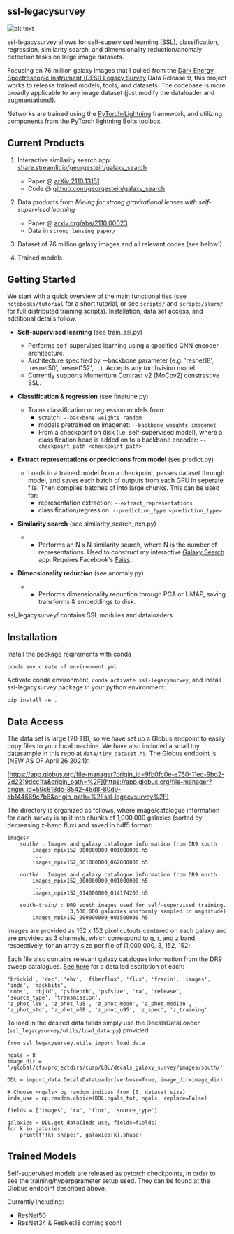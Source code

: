 ## ssl-legacysurvey

![alt text](figures/ssl_umap.png)

ssl-legacysurvey allows for self-supervised learning (SSL), classification, regression, similarity search, and dimensionality reduction/anomaly detection tasks on large image datasets.

Focusing on 76 million galaxy images that I pulled from the [Dark Energy Spectroscopic Instrument (DESI) Legacy Survey](https://www.legacysurvey.org/) Data Release 9, this project works to release trained models, tools, and datasets. The codebase is more broadly applicable to any image dataset (just modify the dataloader and augmentations!).

Networks are trained using the [PyTorch-Lightning](https://www.pytorchlightning.ai/) framework, and utilizing components from the PyTorch lightning Bolts toolbox. 

## Current Products 
1. Interactive similarity search app: [share.streamlit.io/georgestein/galaxy_search](https://share.streamlit.io/georgestein/galaxy_search)
	* Paper @ [arXiv 2110.13151](https://arxiv.org/abs/2110.13151)
	* Code @ [github.com/georgestein/galaxy_search](https://github.com/georgestein/galaxy_search)

2. Data products from *Mining for strong gravitational lenses with self-supervised learning*
	* Paper @ [arxiv.org/abs/2110.00023](https://arxiv.org/abs/2110.00023)
	* Data in `strong_lensing_paper/` 

3. Dataset of 76 million galaxy images and all relevant codes (see below!)

4. Trained models 


## Getting Started

We start with a quick overview of the main functionalities (see `notebooks/tutorial` for a short tutorial, or see `scripts/` and `scripts/slurm/` for full distributed training scripts). Installation, data set access, and additional details follow.

* **Self-supervised learning** (see train_ssl.py)
	- Performs self-supervised learning using a specified CNN encoder architecture.
	- Architecture specified by --backbone parameter (e.g. 'resnet18', 'resnet50', 'resnet152', ...). Accepts any torchvision model.
	- Currently supports Momentum Contrast v2 (MoCov2) constrastive SSL. 

* **Classification & regression** (see finetune.py)
	- Trains classification or regression models from: 
		- scratch: `--backbone_weights random`
		- models pretrained on imagenet: `--backbone_weights imagenet`
		- From a checkpoint on disk (i.e. self-supervised model), where a classification head is added on to a backbone encoder: `--checkpoint_path <checkpoint_path>`
 
*  **Extract representations or predictions from model** (see predict.py)
	*  Loads in a trained model from a checkpoint, passes dataset through model, and saves each batch of outputs from each GPU in seperate file. Then compiles batches of into large chunks. This can be used for: 
		*  representation extraction: `--extract_representations`
		*  classification/regression: `--prediction_type <prediction_type>`  
                                                                  
* **Similarity search** (see similarity\_search\_nxn.py)
	* - Performs an N x N similarity search, where N is the number of representations. Used to  construct my interactive [Galaxy Search](https://share.streamlit.io/georgestein/galaxy_search) app. Requires Facebook's [Faiss](https://github.com/facebookresearch/faiss). 	  
* **Dimensionality reduction** (see anomaly.py)
	* - Performs dimensionality reduction through PCA or UMAP, saving transforms & embeddings to disk. 	  
 	  
ssl_legacysurvey/ contains SSL modules and dataloaders

## Installation 

Install the package reqirements with conda

`conda env create -f environment.yml`

Activate conda environment, `conda activate ssl-legacysurvey`, and install ssl-legacysurvey package in your python environment:

`pip install -e .`

## Data Access

The data set is large (20 TB), so we have set up a Globus endpoint to easily copy files to your local machine. We have also included a small toy datasample in this repo at `data/tiny_dataset.h5`. The Globus endpoint is (NEW AS OF April 26 2024):

[https://app.globus.org/file-manager?origin_id=9fb0fc0e-e760-11ec-9bd2-2d2219dcc1fa&origin_path=%2F](https://app.globus.org/file-manager?origin_id=59c818dc-8542-46d8-80d9-ab144669c7b6&origin_path=%2Fssl-legacysurvey%2F)

The directory is organized as follows, where image/catalogue information for each survey is split into chunks of 1,000,000 galaxies (sorted by decreasing z-band flux) and saved in hdf5 format:

	images/
		south/ : Images and galaxy catalogue information from DR9 south
			images_npix152_000000000_001000000.h5
			...
			images_npix152_061000000_062000000.h5
			
		north/ : Images and galaxy catalogue information from DR9 north
			images_npix152_000000000_001000000.h5
			...
			images_npix152_014000000_014174203.h5
			
		south-train/ : DR9 south images used for self-supervised training. 
		               (3,500,000 galaxies uniformly sampled in magnitude)
			images_npix152_000000000_003500000.h5

Images are provided as 152 x 152 pixel cutouts centered on each galaxy and are provided as 3 channels, which correspond to g, r, and z band, respectively, for an array size per file of (1,000,000, 3, 152, 152). 

Each file also contains relevant galaxy catalogue information from the DR9 sweep catalogues. [See here](https://www.legacysurvey.org/dr9/catalogs/) for a detailed escription of each:

	'brickid', 'dec', 'ebv', 'fiberflux', 'flux', 'fracin', 'images', 'inds', 'maskbits', 
	'nobs', 'objid', 'psfdepth', 'psfsize', 'ra', 'release', 'source_type', 'transmission', 
	'z_phot_l68', 'z_phot_l95', 'z_phot_mean', 'z_phot_median', 
	'z_phot_std', 'z_phot_u68', 'z_phot_u95', 'z_spec', 'z_training'
	
To load in the desired data fields simply use the DecalsDataLoader (`ssl_legacysurvey/utils/load_data.py`) provided:

	from ssl_legacysurvey.utils import load_data
	
    ngals = 8
    image_dir = '/global/cfs/projectdirs/cusp/LBL/decals_galaxy_survey/images/south/'

    DDL = import_data.DecalsDataLoader(verbose=True, image_dir=image_dir)

    # Choose <ngals> by random indices from [0, dataset_size)
    inds_use = np.random.choice(DDL.ngals_tot, ngals, replace=False)

    fields = ['images', 'ra', 'flux', 'source_type'] 

    galaxies = DDL.get_data(inds_use, fields=fields)
    for k in galaxies:
        print(f"{k} shape:", galaxies[k].shape)
 

## Trained Models

Self-supervised models are released as pytorch checkpoints, in order to see the training/hyperparameter setup used. They can be found at the Globus endpoint described above. 

Currently including:

* ResNet50
* ResNet34 & ResNet18 coming soon!

